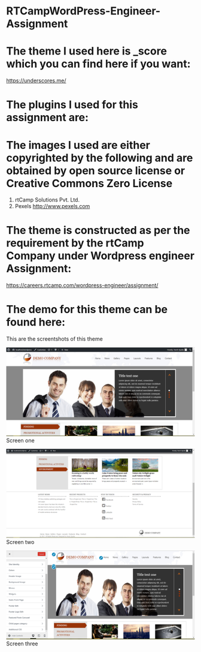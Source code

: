 # RTCampWordPress-Engineer-Assignment


# The theme I used here is _score which you can find here if you want:
https://underscores.me/

# The plugins I used for this assignment are: 


# The images I used are either copyrighted by the following and are obtained by open source license or Creative Commons Zero License
1)  rtCamp Solutions Pvt. Ltd.
2)  Pexels http://www.pexels.com

# The theme is constructed as per the requirement by the rtCamp Company under Wordpress engineer Assignment: 
https://careers.rtcamp.com/wordpress-engineer/assignment/

# The demo for this theme can be found here:


This are the screentshots of this theme

![Alt text](https://github.com/Harsh-Ajudia/rtCamp-Wordpress-Engineer-Assignment/blob/master/screens/1.PNG "Screen one")
Screen one

![Alt text](https://github.com/Harsh-Ajudia/rtCamp-Wordpress-Engineer-Assignment/blob/master/screens/2.PNG "Screen two")
Screen two

![Alt text](https://github.com/Harsh-Ajudia/rtCamp-Wordpress-Engineer-Assignment/blob/master/screens/3.PNG "Screen three")
Screen three
